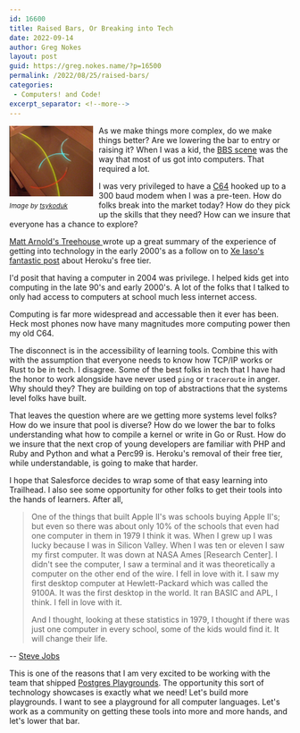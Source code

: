 ```yaml
---
id: 16600
title: Raised Bars, Or Breaking into Tech
date: 2022-09-14
author: Greg Nokes
layout: post
guid: https://greg.nokes.name/?p=16500
permalink: /2022/08/25/raised-bars/
categories:
 - Computers! and Code!
excerpt_separator: <!--more-->
---
```


<div style="float: left; padding: 0 10px 10px 0;"><img src="/binaries/2022/09/bars_picture.png" width="150" alt="blue, yellow and red glow sticks on a glass topped desk"><br />
<sub><i>Image by <a href="https://twitter.com/tsykoduk">tsykoduk</a></i></sub></div>

As we make things more complex, do we make things better? Are we lowering the bar to entry or raising it? When I was a kid, the [BBS scene](http://textfiles.com/bbs/) was the way that most of us got into computers. That required a lot. 

I was very privileged to have a [C64](https://en.wikipedia.org/wiki/Commodore_64) hooked up to a 300 baud modem when I was a pre-teen. How do folks break into the market today? How do they pick up the skills that they need? How can we insure that everyone has a chance to explore?

<!--more-->

[Matt Arnold's Treehouse
](https://piusbird.space/wordpress/2022/09/what-have-we-lost/) wrote up a great summary of the experience of getting into technology in the early 2000's as a follow on to [Xe Iaso's fantastic post](https://xeiaso.net/blog/rip-heroku) about Heroku's free tier.

I'd posit that having a computer in 2004 was privilege. I helped kids get into computing in the late 90's and early 2000's. A lot of the folks that I talked to only had access to computers at school much less internet access. 

Computing is far more widespread and accessable then it ever has been. Heck most phones now have many magnitudes more computing power then my old C64.

The disconnect is in the accessibility of learning tools. Combine this with with the assumption that everyone needs to know how TCP/IP works or Rust to be in tech. I disagree. Some of the best folks in tech that I have had the honor to work alongside have never used `ping` or `traceroute` in anger. Why should they? They are building on top of abstractions that the systems level folks have built.

That leaves the question where are we getting more systems level folks? How do we insure that pool is diverse? How do we lower the bar to folks understanding what how to compile a kernel or write in Go or Rust. How do we insure that the next crop of young developers are familiar with PHP and Ruby and Python and what a Perc99 is. Heroku's removal of their free tier, while understandable, is going to make that harder.

I hope that Salesforce decides to wrap some of that easy learning into Trailhead. I also see some opportunity for other folks to get their tools into the hands of learners. After all, 

>One of the things that built Apple II's was schools buying Apple II's; but even so there was about only 10% of the schools that even had one computer in them in 1979 I think it was. When I grew up I was lucky because I was in Silicon Valley. When I was ten or eleven I saw my first computer. It was down at NASA Ames [Research Center]. I didn't see the computer, I saw a terminal and it was theoretically a computer on the other end of the wire. I fell in love with it. I saw my first desktop computer at Hewlett-Packard which was called the 9100A. It was the first desktop in the world. It ran BASIC and APL, I think. I fell in love with it.
>
>And I thought, looking at these statistics in 1979, I thought if there was just one computer in every school, some of the kids would find it. It will change their life.

-- [Steve Jobs](https://www.computerworld.com/article/2735412/steve-jobs-interview--one-on-one-in-1995.html?page=2)

This is one of the reasons that I am very excited to be working with the team that shipped [Postgres Playgrounds](https://www.crunchydata.com/blog/learn-postgres-at-the-playground). The opportunity this sort of technology showcases is exactly what we need! Let's build more playgrounds. I want to see a playground for all computer languages. Let's work as a community on getting these tools into more and more hands, and let's lower that bar.